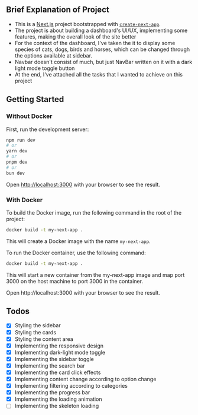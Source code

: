 ## Brief Explanation of Project
- This is a [Next.js](https://nextjs.org/) project bootstrapped with [`create-next-app`](https://github.com/vercel/next.js/tree/canary/packages/create-next-app).
- The project is about building a dashboard's UI/UX, implementing some features, making the overall look of the site better
- For the context of the dashboard, I've taken the it to display some species of cats, dogs, birds and horses, which can be changed through the options available at sidebar.
- Navbar doesn't consist of much, but just NavBar written on it with a dark light mode toggle button 
- At the end, I've attached all the tasks that I wanted to achieve on this project

## Getting Started

### Without Docker
First, run the development server:

```bash
npm run dev
# or
yarn dev
# or
pnpm dev
# or
bun dev
```

Open [http://localhost:3000](http://localhost:3000) with your browser to see the result.

### With Docker
To build the Docker image, run the following command in the root of the project:

```bash
docker build -t my-next-app .
```
This will create a Docker image with the name `my-next-app`.

To run the Docker container, use the following command:
```bash
docker build -t my-next-app .
```

This will start a new container from the my-next-app image and map port 3000 on the host machine to port 3000 in the container.

Open http://localhost:3000 with your browser to see the result.

## Todos
- [x] Styling the sidebar
- [x] Styling the cards
- [x] Styling the content area
- [x] Implementing the responsive design
- [x] Implementing dark-light mode toggle
- [x] Implementing the sidebar toggle
- [x] Implementing the search bar
- [x] Implementing the card click effects
- [x] Implementing content change according to option change
- [x] Implementing filtering according to categories
- [x] Implementing the progress bar
- [x] Implementing the loading animation
- [ ] Implementing the skeleton loading